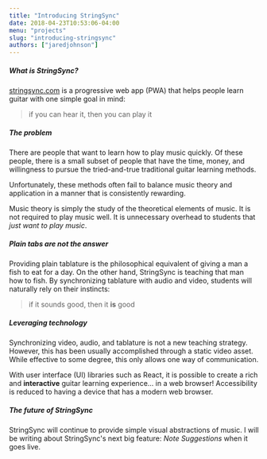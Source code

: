 ```yaml
---
title: "Introducing StringSync"
date: 2018-04-23T10:53:06-04:00
menu: "projects"
slug: "introducing-stringsync"
authors: ["jaredjohnson"]
---
```


##### What is StringSync?

[stringsync.com](https://www.stringsync.com) is a progressive web app (PWA) that helps people learn guitar with one simple goal in mind:

>if you can hear it, then you can play it

##### The problem

There are people that want to learn how to play music quickly. Of these people, there is a small subset of people that have the time, money, and willingness to pursue the tried-and-true traditional guitar learning methods.


Unfortunately, these methods often fail to balance music theory and application in a manner that is consistently rewarding.

Music theory is simply the study of the theoretical elements of music. It is not required to play music well. It is unnecessary overhead to students that *just want to play music*.

##### Plain tabs are not the answer

Providing plain tablature is the philosophical equivalent of giving a man a fish to eat for a day. On the other hand, StringSync is teaching that man how to fish. By synchronizing tablature with audio and video, students will naturally rely on their instincts:

>if it sounds good, then it **is** good

##### Leveraging technology

Synchronizing video, audio, and tablature is not a new teaching strategy. However, this has been usually accomplished through a static video asset. While effective to some degree, this only allows one way of communication.

With user interface (UI) libraries such as React, it is possible to create a rich and **interactive** guitar learning experience... in a web browser! Accessibility is reduced to having a device that has a modern web browser.

##### The future of StringSync

StringSync will continue to provide simple visual abstractions of music. I will be writing about StringSync's next big feature: *Note Suggestions* when it goes live.